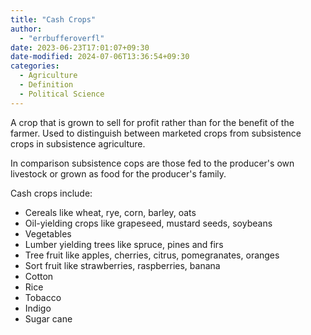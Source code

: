 ```yaml
---
title: "Cash Crops"
author:
  - "errbufferoverfl"
date: 2023-06-23T17:01:07+09:30
date-modified: 2024-07-06T13:36:54+09:30
categories:
  - Agriculture
  - Definition
  - Political Science
---
```


A crop that is grown to sell for profit rather than for the benefit of the farmer. Used to distinguish between marketed crops from subsistence crops in subsistence agriculture.

In comparison subsistence cops are those fed to the producer's own livestock or grown as food for the producer's family.

Cash crops include:

- Cereals like wheat, rye, corn, barley, oats
- Oil-yielding crops like grapeseed, mustard seeds, soybeans
- Vegetables
- Lumber yielding trees like spruce, pines and firs
- Tree fruit like apples, cherries, citrus, pomegranates, oranges
- Sort fruit like strawberries, raspberries, banana
- Cotton
- Rice
- Tobacco
- Indigo
- Sugar cane
